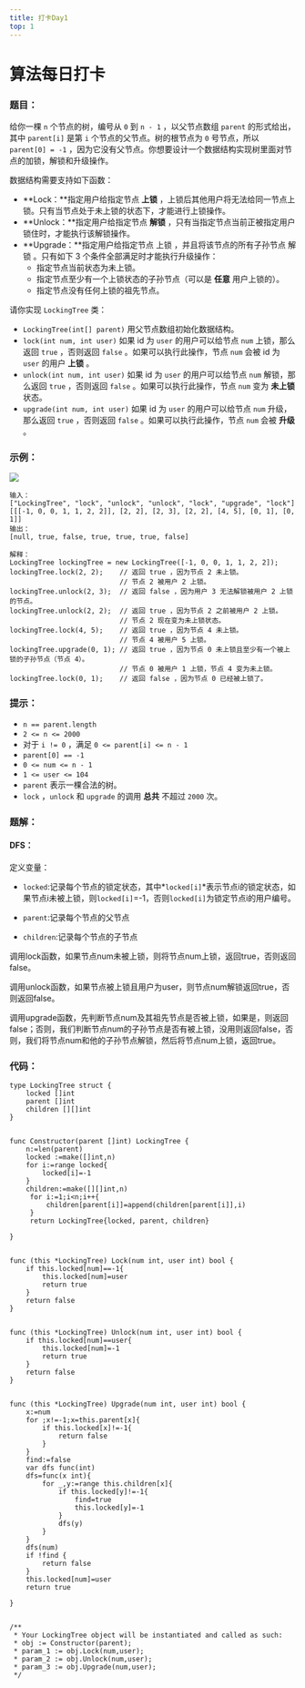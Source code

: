 ```yaml
---
title: 打卡Day1
top: 1
---
```

# 算法每日打卡

### 题目：

给你一棵 `n` 个节点的树，编号从 `0` 到 `n - 1` ，以父节点数组 `parent` 的形式给出，其中 `parent[i]` 是第 `i` 个节点的父节点。树的根节点为 `0` 号节点，所以 `parent[0] = -1` ，因为它没有父节点。你想要设计一个数据结构实现树里面对节点的加锁，解锁和升级操作。

数据结构需要支持如下函数：

- **Lock：**指定用户给指定节点 **上锁** ，上锁后其他用户将无法给同一节点上锁。只有当节点处于未上锁的状态下，才能进行上锁操作。
- **Unlock：**指定用户给指定节点 **解锁** ，只有当指定节点当前正被指定用户锁住时，才能执行该解锁操作。
- **Upgrade：**指定用户给指定节点 上锁 ，并且将该节点的所有子孙节点 解锁 。只有如下 3 个条件全部满足时才能执行升级操作：
  - 指定节点当前状态为未上锁。
  - 指定节点至少有一个上锁状态的子孙节点（可以是 **任意** 用户上锁的）。
  - 指定节点没有任何上锁的祖先节点。

请你实现 `LockingTree` 类：

- `LockingTree(int[] parent)` 用父节点数组初始化数据结构。
- `lock(int num, int user)` 如果 id 为 `user` 的用户可以给节点 `num` 上锁，那么返回 `true` ，否则返回 `false` 。如果可以执行此操作，节点 `num` 会被 id 为 `user` 的用户 **上锁** 。
- `unlock(int num, int user)` 如果 id 为 `user` 的用户可以给节点 `num` 解锁，那么返回 `true` ，否则返回 `false` 。如果可以执行此操作，节点 `num` 变为 **未上锁** 状态。
- `upgrade(int num, int user)` 如果 id 为 `user` 的用户可以给节点 `num` 升级，那么返回 `true` ，否则返回 `false` 。如果可以执行此操作，节点 `num` 会被 **升级** 。

### 示例：

![](https://assets.leetcode.com/uploads/2021/07/29/untitled.png)

```
输入：
["LockingTree", "lock", "unlock", "unlock", "lock", "upgrade", "lock"]
[[[-1, 0, 0, 1, 1, 2, 2]], [2, 2], [2, 3], [2, 2], [4, 5], [0, 1], [0, 1]]
输出：
[null, true, false, true, true, true, false]

解释：
LockingTree lockingTree = new LockingTree([-1, 0, 0, 1, 1, 2, 2]);
lockingTree.lock(2, 2);    // 返回 true ，因为节点 2 未上锁。
                           // 节点 2 被用户 2 上锁。
lockingTree.unlock(2, 3);  // 返回 false ，因为用户 3 无法解锁被用户 2 上锁的节点。
lockingTree.unlock(2, 2);  // 返回 true ，因为节点 2 之前被用户 2 上锁。
                           // 节点 2 现在变为未上锁状态。
lockingTree.lock(4, 5);    // 返回 true ，因为节点 4 未上锁。
                           // 节点 4 被用户 5 上锁。
lockingTree.upgrade(0, 1); // 返回 true ，因为节点 0 未上锁且至少有一个被上锁的子孙节点（节点 4）。
                           // 节点 0 被用户 1 上锁，节点 4 变为未上锁。
lockingTree.lock(0, 1);    // 返回 false ，因为节点 0 已经被上锁了。
```

 

### 提示：

- `n == parent.length`
- `2 <= n <= 2000`
- 对于 `i != 0` ，满足 `0 <= parent[i] <= n - 1`
- `parent[0] == -1`
- `0 <= num <= n - 1`
- `1 <= user <= 104`
- `parent` 表示一棵合法的树。
- `lock` ，`unlock` 和 `upgrade` 的调用 **总共** 不超过 `2000` 次。



### 题解：

#### DFS：

定义变量：

- `locked`:记录每个节点的锁定状态，其中*`locked[i]`*表示节点i的锁定状态，如果节点i未被上锁，则`locked[i]`=-1，否则`locked[i]`为锁定节点i的用户编号。

- `parent`:记录每个节点的父节点

- `children`:记录每个节点的子节点

调用lock函数，如果节点num未被上锁，则将节点num上锁，返回true，否则返回false。

调用unlock函数，如果节点被上锁且用户为user，则节点num解锁返回true，否则返回false。

调用upgrade函数，先判断节点num及其祖先节点是否被上锁，如果是，则返回false；否则，我们判断节点num的子孙节点是否有被上锁，没用则返回false，否则，我们将节点num和他的子孙节点解锁，然后将节点num上锁，返回true。

### 代码：

```golang
type LockingTree struct {
    locked []int
    parent []int
    children [][]int
}


func Constructor(parent []int) LockingTree {
    n:=len(parent)
    locked :=make([]int,n)
    for i:=range locked{
        locked[i]=-1
    }
    children:=make([][]int,n)
     for i:=1;i<n;i++{
         children[parent[i]]=append(children[parent[i]],i)
     }
     return LockingTree{locked, parent, children}

}


func (this *LockingTree) Lock(num int, user int) bool {
    if this.locked[num]==-1{
        this.locked[num]=user
        return true
    }
    return false
}


func (this *LockingTree) Unlock(num int, user int) bool {
    if this.locked[num]==user{
        this.locked[num]=-1
        return true
    }
    return false
}


func (this *LockingTree) Upgrade(num int, user int) bool {
    x:=num
    for ;x!=-1;x=this.parent[x]{
        if this.locked[x]!=-1{
            return false
        }
    }
    find:=false
    var dfs func(int)
    dfs=func(x int){
        for _,y:=range this.children[x]{
            if this.locked[y]!=-1{
                find=true
                this.locked[y]=-1
            }
            dfs(y)
        }
    }   
    dfs(num)
    if !find {
        return false
    }
    this.locked[num]=user
    return true
    
}


/**
 * Your LockingTree object will be instantiated and called as such:
 * obj := Constructor(parent);
 * param_1 := obj.Lock(num,user);
 * param_2 := obj.Unlock(num,user);
 * param_3 := obj.Upgrade(num,user);
 */
```



